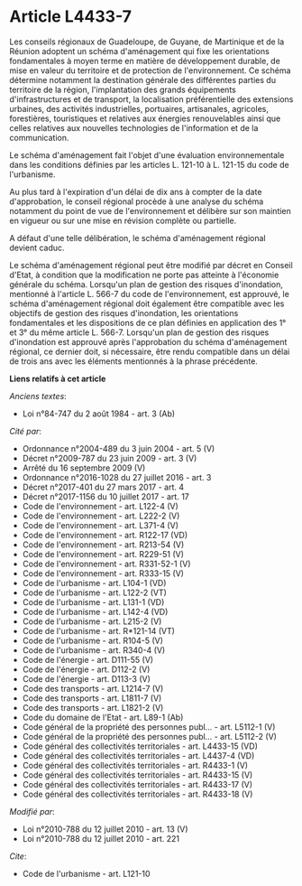 # Article L4433-7

Les conseils régionaux de Guadeloupe, de Guyane, de Martinique et de la Réunion adoptent un schéma d'aménagement qui fixe les
orientations fondamentales à moyen terme en matière de développement durable, de mise en valeur du territoire et de
protection de l'environnement. Ce schéma détermine notamment la destination générale des différentes parties du territoire de
la région, l'implantation des grands équipements d'infrastructures et de transport, la localisation préférentielle des
extensions urbaines, des activités industrielles, portuaires, artisanales, agricoles, forestières, touristiques et relatives
aux énergies renouvelables ainsi que celles relatives aux nouvelles technologies de l'information et de la communication. 

Le schéma d'aménagement fait l'objet d'une évaluation environnementale dans les conditions définies par les articles L.
121-10 à L. 121-15 du code de l'urbanisme. 

Au plus tard à l'expiration d'un délai de dix ans à compter de la date d'approbation, le conseil régional procède à une
analyse du schéma notamment du point de vue de l'environnement et délibère sur son maintien en vigueur ou sur une mise en
révision complète ou partielle.

A défaut d'une telle délibération, le schéma d'aménagement régional devient caduc.

Le schéma d'aménagement régional peut être modifié par décret en Conseil d'Etat, à condition que la modification ne porte pas
atteinte à l'économie générale du schéma.   Lorsqu'un plan de gestion des risques d'inondation, mentionné à l'article L.
566-7 du code de l'environnement, est approuvé, le schéma d'aménagement régional doit également être compatible avec les
objectifs de gestion des risques d'inondation, les orientations fondamentales et les dispositions de ce plan définies en
application des 1° et 3° du même article L. 566-7. Lorsqu'un plan de gestion des risques d'inondation est approuvé après
l'approbation du schéma d'aménagement régional, ce dernier doit, si nécessaire, être rendu compatible dans un délai de trois
ans avec les éléments mentionnés à la phrase précédente.

**Liens relatifs à cet article**

_Anciens textes_:

  - Loi n°84-747 du 2 août 1984 - art. 3 (Ab)

_Cité par_:

  - Ordonnance n°2004-489 du 3 juin 2004 - art. 5 (V)
  - Décret n°2009-787 du 23 juin 2009 - art. 3 (V)
  - Arrêté du 16 septembre 2009 (V)
  - Ordonnance n°2016-1028 du 27 juillet 2016 - art. 3
  - Décret n°2017-401 du 27 mars 2017 - art. 4
  - Décret n°2017-1156 du 10 juillet 2017 - art. 17
  - Code de l'environnement - art. L122-4 (V)
  - Code de l'environnement - art. L222-2 (V)
  - Code de l'environnement - art. L371-4 (V)
  - Code de l'environnement - art. R122-17 (VD)
  - Code de l'environnement - art. R213-54 (V)
  - Code de l'environnement - art. R229-51 (V)
  - Code de l'environnement - art. R331-52-1 (V)
  - Code de l'environnement - art. R333-15 (V)
  - Code de l'urbanisme - art. L104-1 (VD)
  - Code de l'urbanisme - art. L122-2 (VT)
  - Code de l'urbanisme - art. L131-1 (VD)
  - Code de l'urbanisme - art. L142-4 (VD)
  - Code de l'urbanisme - art. L215-2 (V)
  - Code de l'urbanisme - art. R*121-14 (VT)
  - Code de l'urbanisme - art. R104-5 (V)
  - Code de l'urbanisme - art. R340-4 (V)
  - Code de l'énergie - art. D111-55 (V)
  - Code de l'énergie - art. D112-2 (V)
  - Code de l'énergie - art. D113-3 (V)
  - Code des transports - art. L1214-7 (V)
  - Code des transports - art. L1811-7 (V)
  - Code des transports - art. L1821-2 (V)
  - Code du domaine de l'Etat - art. L89-1 (Ab)
  - Code général de la propriété des personnes publ... - art. L5112-1 (V)
  - Code général de la propriété des personnes publ... - art. L5112-2 (V)
  - Code général des collectivités territoriales - art. L4433-15 (VD)
  - Code général des collectivités territoriales - art. L4437-4 (VD)
  - Code général des collectivités territoriales - art. R4433-1 (V)
  - Code général des collectivités territoriales - art. R4433-15 (V)
  - Code général des collectivités territoriales - art. R4433-17 (V)
  - Code général des collectivités territoriales - art. R4433-18 (V)

_Modifié par_:

  - Loi n°2010-788 du 12 juillet 2010 - art. 13 (V)
  - Loi n°2010-788 du 12 juillet 2010 - art. 221

_Cite_:

  - Code de l'urbanisme - art. L121-10
